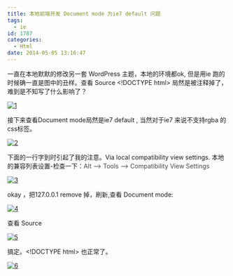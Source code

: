 ```yaml
---
title: 本地前端开发 Document mode 为ie7 default 问题
tags:
  - ie
id: 1787
categories:
  - Html
date: 2014-05-05 13:16:47
---
```


一直在本地默默的修改另一套 WordPress 主题，本地的环境都ok, 但是用ie 跑的时候确一直是图中的丑样。查看 Source &lt;!DOCTYPE html&gt; 局然是被注释掉了，难到是不知写了什么影响了？

[![1](/wp-content/uploads/2014/05/e8059811450b854a7b77cc653761282d.png)](/wp-content/uploads/2014/05/e8059811450b854a7b77cc653761282d.png)


接下来查看Document mode局然是ie7 default , 当然对于ie7 来说不支持rgba 的css标签。

[![2](/wp-content/uploads/2014/05/1102774157837fdba32b0df0811ab9ea.png)](/wp-content/uploads/2014/05/1102774157837fdba32b0df0811ab9ea.png)


下面的一行字到时引起了我的注意。Via local compatibility view settings. 本地的兼容列表设置-检查一下：<span style="color: #454545;">Alt –&gt; Tools –&gt; Compatibility View Settings</span><!--more-->

[![3](/wp-content/uploads/2014/05/3447418403fc4780091e5a804471a00f.png)](/wp-content/uploads/2014/05/3447418403fc4780091e5a804471a00f.png)


okay ，把127.0.0.1 remove 掉，刷新,查看 Document mode:

[![4](/wp-content/uploads/2014/05/b969542c2f6cba75156ffed773cf5801.png)](/wp-content/uploads/2014/05/b969542c2f6cba75156ffed773cf5801.png)

查看 Source


[![5](/wp-content/uploads/2014/05/3534b2282023a8d4926ef7a7cd09532c.png)](/wp-content/uploads/2014/05/3534b2282023a8d4926ef7a7cd09532c.png)

搞定。&lt;!DOCTYPE html&gt; 也正常了。

[![6](/wp-content/uploads/2014/05/d875d51eba70514e60c5ab64c06ab787.png)](/wp-content/uploads/2014/05/d875d51eba70514e60c5ab64c06ab787.png)
